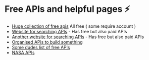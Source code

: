 # Free APIs and helpful pages ⚡
* [Huge collection of free apis](https://github.com/toddmotto/public-apis) All free ( some require account )
* [Website for searching APIs](https://rapidapi.com/) - Has free but also paid APIs
* [Another website for searching APIs](https://any-api.com/) - Has free but also paid APIs
* [Organised APIs to build something](https://apilist.fun/)
* [Some dudes list of free APIs](https://www.diycode.cc/projects/toddmotto/public-apis)
* [NASA APIs](https://api.nasa.gov/index.html#getting-started)
